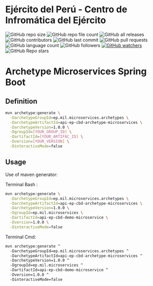# Ejército del Perú - Centro de Infromática del Ejército
![GitHub repo size](https://img.shields.io/github/repo-size/dbacilio88/api-ep-cbd-archetype-microservices)
![GitHub repo file count](https://img.shields.io/github/directory-file-count/dbacilio88/api-ep-cbd-archetype-microservices)
![GitHub all releases](https://img.shields.io/github/downloads/dbacilio88/api-ep-cbd-archetype-microservices/total)
![GitHub contributors](https://img.shields.io/github/contributors/dbacilio88/api-ep-cbd-archetype-microservices)
![GitHub last commit](https://img.shields.io/github/last-commit/dbacilio88/api-ep-cbd-archetype-microservices?logoColor=success)
![GitHub pull requests](https://img.shields.io/github/issues-pr/dbacilio88/api-ep-cbd-archetype-microservices?color=red)
![GitHub language count](https://img.shields.io/github/languages/count/dbacilio88/api-ep-cbd-archetype-microservices)
![GitHub followers](https://img.shields.io/github/followers/dbacilio88?style=social)
[![GitHub watchers](https://img.shields.io/github/watchers/dbacilio88/api-ep-cbd-archetype-microservices?style=social)](https://github.com/dbacilio88/api-ep-cbd-archetype-microservices/watchers)
![**GitHub Repo stars**](https://img.shields.io/github/stars/dbacilio88/api-ep-cbd-archetype-microservices?style=social)

# Archetype Microservices Spring Boot

## Definition

```bash
mvn archetype:generate \
  -DarchetypeGroupId=ep.mil.microservices.archetypes \
  -DarchetypeArtifactId=api-ep-cbd-archetype-microservices \
  -DarchetypeVersion=1.0.0 \
  -DgroupId=[YOUR_GROUP_ID] \
  -DartifactId=[YOUR_ARTIFAC_ID] \
  -Dversion=[YOUR_VERSION] \
  -DinteractiveMode=false
```

## Usage

Use of maven generator:

Terminal Bash :

```bash
mvn archetype:generate \
  -DarchetypeGroupId=ep.mil.microservices.archetypes \
  -DarchetypeArtifactId=api-ep-cbd-archetype-microservices \
  -DarchetypeVersion=1.0.0 \
  -DgroupId=ep.mil.microservices \
  -DartifactId=api-ep-cbd-demo-microservice \
  -Dversion=1.0.0 \
  -DinteractiveMode=false
```

Terminal Cmd:

```bash
mvn archetype:generate ^
  -DarchetypeGroupId=ep.mil.microservices.archetypes ^
  -DarchetypeArtifactId=api-ep-cbd-archetype-microservices ^
  -DarchetypeVersion=1.0.0 ^
  -DgroupId=ep.mil.microservices ^
  -DartifactId=api-ep-cbd-demo-microservice ^
  -Dversion=1.0.0 ^
  -DinteractiveMode=false
```